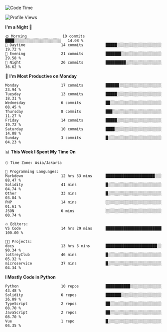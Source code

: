 <!--START_SECTION:waka-->
![Code Time](http://img.shields.io/badge/Code%20Time-1%2C410%20hrs%2011%20mins-blue)

![Profile Views](http://img.shields.io/badge/Profile%20Views-9-blue)

**I'm a Night 🦉** 

```text
🌞 Morning                10 commits          ████░░░░░░░░░░░░░░░░░░░░░   14.08 % 
🌆 Daytime                14 commits          █████░░░░░░░░░░░░░░░░░░░░   19.72 % 
🌃 Evening                21 commits          ███████░░░░░░░░░░░░░░░░░░   29.58 % 
🌙 Night                  26 commits          █████████░░░░░░░░░░░░░░░░   36.62 % 
```
📅 **I'm Most Productive on Monday** 

```text
Monday                   17 commits          ██████░░░░░░░░░░░░░░░░░░░   23.94 % 
Tuesday                  13 commits          █████░░░░░░░░░░░░░░░░░░░░   18.31 % 
Wednesday                6 commits           ██░░░░░░░░░░░░░░░░░░░░░░░   08.45 % 
Thursday                 8 commits           ███░░░░░░░░░░░░░░░░░░░░░░   11.27 % 
Friday                   14 commits          █████░░░░░░░░░░░░░░░░░░░░   19.72 % 
Saturday                 10 commits          ████░░░░░░░░░░░░░░░░░░░░░   14.08 % 
Sunday                   3 commits           █░░░░░░░░░░░░░░░░░░░░░░░░   04.23 % 
```


📊 **This Week I Spent My Time On** 

```text
🕑︎ Time Zone: Asia/Jakarta

💬 Programming Languages: 
Markdown                 12 hrs 53 mins      ██████████████████████░░░   88.47 % 
Solidity                 41 mins             █░░░░░░░░░░░░░░░░░░░░░░░░   04.74 % 
Other                    33 mins             █░░░░░░░░░░░░░░░░░░░░░░░░   03.84 % 
PHP                      14 mins             ░░░░░░░░░░░░░░░░░░░░░░░░░   01.61 % 
JSON                     6 mins              ░░░░░░░░░░░░░░░░░░░░░░░░░   00.74 % 

🔥 Editors: 
VS Code                  14 hrs 29 mins      █████████████████████████   100.00 % 

🐱‍💻 Projects: 
docs                     13 hrs 5 mins       ███████████████████████░░   90.34 % 
lottreyClub              46 mins             █░░░░░░░░░░░░░░░░░░░░░░░░   05.32 % 
microservice             37 mins             █░░░░░░░░░░░░░░░░░░░░░░░░   04.34 % 
```

**I Mostly Code in Python** 

```text
Python                   10 repos            ███████████░░░░░░░░░░░░░░   43.48 % 
Solidity                 6 repos             ███████░░░░░░░░░░░░░░░░░░   26.09 % 
TypeScript               2 repos             ██░░░░░░░░░░░░░░░░░░░░░░░   08.70 % 
JavaScript               2 repos             ██░░░░░░░░░░░░░░░░░░░░░░░   08.70 % 
Vue                      1 repo              █░░░░░░░░░░░░░░░░░░░░░░░░   04.35 % 
```




<!--END_SECTION:waka-->
